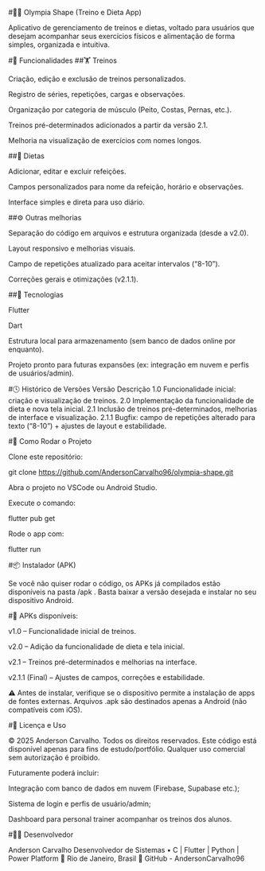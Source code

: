 #🏋️‍♂️ Olympia Shape (Treino e Dieta App)

Aplicativo de gerenciamento de treinos e dietas, voltado para usuários que desejam acompanhar seus exercícios físicos e alimentação de forma simples, organizada e intuitiva.

#📱 Funcionalidades
##🏋️ Treinos

Criação, edição e exclusão de treinos personalizados.

Registro de séries, repetições, cargas e observações.

Organização por categoria de músculo (Peito, Costas, Pernas, etc.).

Treinos pré-determinados adicionados a partir da versão 2.1.

Melhoria na visualização de exercícios com nomes longos.

##🍎 Dietas

Adicionar, editar e excluir refeições.

Campos personalizados para nome da refeição, horário e observações.

Interface simples e direta para uso diário.

##⚙️ Outras melhorias

Separação do código em arquivos e estrutura organizada (desde a v2.0).

Layout responsivo e melhorias visuais.

Campo de repetições atualizado para aceitar intervalos (“8-10”).

Correções gerais e otimizações (v2.1.1).

##🧠 Tecnologias

Flutter

Dart

Estrutura local para armazenamento (sem banco de dados online por enquanto).

Projeto pronto para futuras expansões (ex: integração em nuvem e perfis de usuários/admin).

#🕓 Histórico de Versões
Versão	Descrição
1.0	Funcionalidade inicial: criação e visualização de treinos.
2.0	Implementação da funcionalidade de dieta e nova tela inicial.
2.1	Inclusão de treinos pré-determinados, melhorias de interface e visualização.
2.1.1	Bugfix: campo de repetições alterado para texto (“8-10”) + ajustes de layout e estabilidade.

#🧩 Como Rodar o Projeto

Clone este repositório:

git clone https://github.com/AndersonCarvalho96/olympia-shape.git


Abra o projeto no VSCode ou Android Studio.

Execute o comando:

flutter pub get


Rode o app com:

flutter run

#📦 Instalador (APK)

Se você não quiser rodar o código, os APKs já compilados estão disponíveis na pasta /apk
.
Basta baixar a versão desejada e instalar no seu dispositivo Android.

#📲 APKs disponíveis:

v1.0 – Funcionalidade inicial de treinos.

v2.0 – Adição da funcionalidade de dieta e tela inicial.

v2.1 – Treinos pré-determinados e melhorias na interface.

v2.1.1 (Final) – Ajustes de campos, correções e estabilidade.

⚠️ Antes de instalar, verifique se o dispositivo permite a instalação de apps de fontes externas.
Arquivos .apk são destinados apenas a Android (não compatíveis com iOS).

#🧾 Licença e Uso

© 2025 Anderson Carvalho. Todos os direitos reservados. 
Este código está disponível apenas para fins de estudo/portfólio. 
Qualquer uso comercial sem autorização é proibido.


Futuramente poderá incluir:

Integração com banco de dados em nuvem (Firebase, Supabase etc.);

Sistema de login e perfis de usuário/admin;

Dashboard para personal trainer acompanhar os treinos dos alunos.

#👨‍💻 Desenvolvedor

Anderson Carvalho
Desenvolvedor de Sistemas • C | Flutter | Python | Power Platform
📍 Rio de Janeiro, Brasil
🔗 GitHub - AndersonCarvalho96


